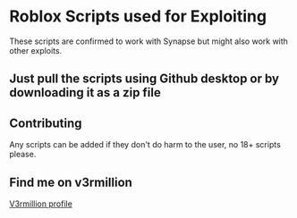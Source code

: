 # Roblox Scripts used for Exploiting

These scripts are confirmed to work with Synapse but might also work with other exploits.

## Just pull the scripts using Github desktop or by downloading it as a zip file



## Contributing
Any scripts can be added if they don't do harm to the user, no 18+ scripts please.

## Find me on v3rmillion
[V3rmillion profile](https://v3rmillion.net/member.php?action=profile&uid=189081)
